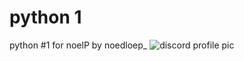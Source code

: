 # python 1
python #1 for noelP
by noedloep_
![discord profile pic](https://user-images.githubusercontent.com/80974924/116072833-e8ba7500-a68f-11eb-9800-16a4850c7cd0.gif)
